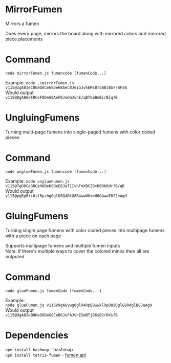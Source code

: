 # MirrorFumen
Mirrors a fumen

Does every page, mirrors the board along with mirrored colors and mirrored piece placements

#  Command
```node mirrorFumen.js fumencode [fumenCode...]```

Example:
```node .\mirrorFumen.js v115@zgA8IeC8GeD8CeG8DeH8AeC8JeiGJvhEMsBToBBlBG?rBFsB```  
Would output  
```v115@8gA8GeF8CeF8DeG8AeF8JeGGJvhE/qBTkBBnBirBlq?B```

# UngluingFumens
Turning multi-page fumens into single-paged fumens with color coded pieces

# Command
```node unglueFumen.js fumencode [fumenCode...]```

Example:
```node unglueFumen.js v115@7gD8CeG8CeH8BeH8BeE8JeT1IvhFmXBCZBxbB0bBdr?B/qB```  
Would output  
```v115@pgRpBti0ilRpzhg0glD8Q4BtG8R4wwH8xwH8Q4wwE8?JeAgH```

# GluingFumens
Turning single page fumens with color coded pieces into multipage fumens with a piece on each page  

Supports multipage fumens and multiple fumen inputs  
Note: if there's multiple ways to cover the colored minos then all are outputed  
# Command
```node glueFumen.js fumenCode [fumenCode...]```  

Example:  
```node glueFumen.js v115@9gA8ywg0glR4RpB8wwklRpD8i0glG8R4glB8JeAgH```  
Would output  
```v115@9gA8IeB8HeD8DeG8CeB8JeFAJvhESmBTjB6sB2rBXs?B```  

# Dependencies  
```npm install hashmap``` - hashmap  
```npm install tetris-fumen``` - [fumen api](https://github.com/knewjade/tetris-fumen)   
